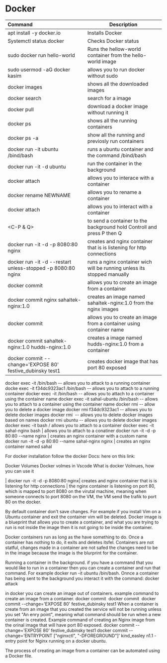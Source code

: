 # Docker

| Command           | Description                             |
| :-----------------| ----------------------------------------|
| apt install -y docker.io          | Installs Docker            |
| Systemctl status docker           | Checks Docker status            |
| sudo docker run hello-world       | Runs the hellow-world container from the hello-world image|
| sudo usermod -aG docker kasim     | allows you to run docker without sudo  |
| docker images                     | shows all the downloaded images   |
| docker search <IMIGENAME>         | search for a image   |
| docker pull <IMIGENAME>           | download a docker image without running it  |
| docker ps                         | shows all the running containers  |
| docker ps -a                      | show all the running and previosly run containers  |
| docker run -it ubuntu /bind/bash  | runs a ubuntu container and the command /bind/bash  |
| docker run -it -d ubuntu          | run the container in the background  |
| docker attach <CONTAINER ID>      | allows you to interace with a container  |
| docker rename <CONTAINER NAME> NEWNAME  | allows you to rename a container  |
| docker attach <NAME>              | allows you to interact with a container  |
| <C-P & Q>                         | to send a container to the background hold Controll and press P then Q  |
| docker run -it -d -p 8080:80 nginx| creates and nginx container that is is listening for http connections  |
| docker run -it -d --restart unless-stopped -p 8080:80 nginx  | runs a nginx container wich will be running unless its stopped manually |
| docker commit <CONTAINER ID> <IMAGE NAME>  | allows you to create an image from a container  |
| docker commit nginx sahaltek-nginx:1.0   | creates an image named sahaltek-nginx:1.0 from the nginx images  |
| docker commit <CONTAINER NAME> <IMAGE NAME>  |allows you to create an image from a container using container name   |
| docker commit sahaltek-nginx:1.0 hudds-nginx:1.0  | creates a image named hudds-nginx:1.0 from a container  |
| docker commit --change='EXPOSE 80' festive_dubinsky test1 |creates docker image that has port 80 exposed|
docker exec -it <ID> /bin/bash -- allows you to attack to a running container
docke exec -it f34dc9323ac1 /bin/bash -- allows you to attach to a running container
docker exec -it <NAME> /bin/bash -- allows you to attach to a container using the container name
docker exec -it sahal-ubuntu /bin/bash -- allows you to attach to a container using the container name
docker rmi <IMAG ID> -- allow you to delete a docker image
docker rmi   f34dc9323ac1 -- allows you to delete docker images
docker rmi <IMAGE NAME> -- allows you to delete docker images based on names
docker rmi ubuntu -- allows you to delete docker images
docker exec -it <CONTAINER ID> bash / allows you to attach to a container
docker exec -it sahal-nginx bash | allows you to attach to a conatiner
docker run -it -d -p 80:80 --name <CONTAINER NAME> nginx | creates an nginx container with a custom name
docker run -it -d -p 80:80 --name sahal-nginx nginx | creates an nginx container named sahal

For docker installation follow the docker Docs: here on this link: 

Docker Volumes
Docker volmes in Vscode
What is docker Volmues, how you can use it



| docker run -it -d -p 8080:80 nginx| creates and nginx container that is is listening for http connections  |
the nginx container is listening on port 80, which is mapped to port 8080 on the virutal machine, meaning when someone connects to port 8080 on the VM, the VM send the trafik to port 80 on the docker.



By default container don't save changes. For example if you install Vim on a Ubuntu container and exit the container  vim will be deleted. Docker image is a blueprint that allows you to create a container, and what you are trying to run is not inside the image then it is not going to be inside the container.

Docker containers run as long as the have something to do. Once a container has nothing to do, it exits and deletes itsfel. Containers are not statful, changes made in a container are not safed the changes need to be in the image because the image is the blurprint for the container.

Running a container in the background.
if you have a command that you would like to run in a container then you can create a container and run that command. For example docker run -it ubuntu /bin/bash. Onnce a container has being sent to the background you interact it with the command: docker attack <container ID> 



in docker you can create an image out of containers. example command to create an image from a container.
docker commit <CONTAINER NAME> <IMAGE NAME>
docker commit <CONTAINER ID> <IMAGE NAME>
docker commit --change='EXPOSE 80' festive_dubinsky test1
When a container is create from an image that you created the service will not be running unless you set "An enry point", meaning what command should be run when a new container is created. Example command of creating an Nginx image from the orinal image that will have port 80 exposed. docker commit --change='EXPOSE 80' festive_dubinsky test1
docker commit --change='ENTRYPOINT ["nginxctl", "-DFOREGROUND"]' kind_easley n1.1 - entry point for Nginx running on a docker ubuntu.

The process of creating an image from a container can be automated using a Docker file.









